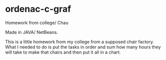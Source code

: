 # ordenac-c-graf
Homework from college/ Chau

Made in JAVA/ NetBeans.

This is a little homework from my college from a supposed chair factory.
What I needed to do is put the tasks in order and sum how many hours 
they will take to make that chairs and then put it all in a chart.

